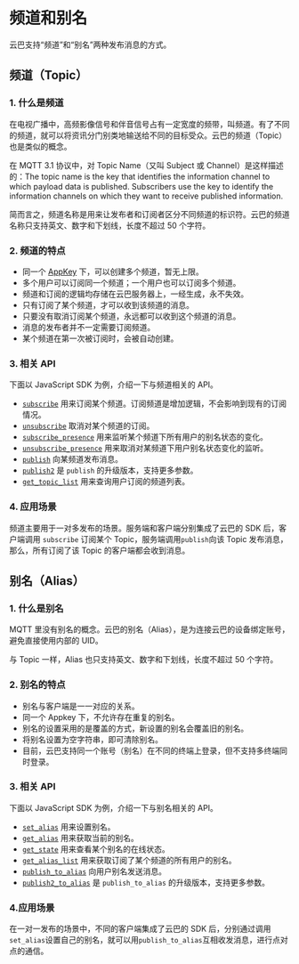 # 频道和别名

云巴支持“频道”和“别名”两种发布消息的方式。


## 频道（Topic）

### 1. 什么是频道

在电视广播中，高频影像信号和伴音信号占有一定宽度的频带，叫频道。有了不同的频道，就可以将资讯分门别类地输送给不同的目标受众。云巴的频道（Topic）也是类似的概念。

在 MQTT 3.1 协议中，对 Topic Name（又叫 Subject 或 Channel）是这样描述的：The topic name is the key that identifies the information channel to which payload data is published. Subscribers use the key to identify the information channels on which they want to receive published information.

简而言之，频道名称是用来让发布者和订阅者区分不同频道的标识符。云巴的频道名称只支持英文、数字和下划线，长度不超过 50 个字符。


### 2. 频道的特点

* 同一个 [AppKey](https://github.com/yunba/kb/blob/master/AppKey.md) 下，可以创建多个频道，暂无上限。
* 多个用户可以订阅同一个频道；一个用户也可以订阅多个频道。
* 频道和订阅的逻辑均存储在云巴服务器上，一经生成，永不失效。
* 只有订阅了某个频道，才可以收到该频道的消息。
* 只要没有取消订阅某个频道，永远都可以收到这个频道的消息。
* 消息的发布者并不一定需要订阅频道。
* 某个频道在第一次被订阅时，会被自动创建。

### 3. 相关 API
下面以 JavaScript SDK 为例，介绍一下与频道相关的 API。

* [`subscribe`](http://yunba.io/docs2/Javascript_SDK/#subscribe) 用来订阅某个频道。订阅频道是增加逻辑，不会影响到现有的订阅情况。
* [`unsubscribe`](http://yunba.io/docs2/Javascript_SDK/#unsubscribe) 取消对某个频道的订阅。
* [`subscribe_presence`](http://yunba.io/docs2/Javascript_SDK/#subscribe_presence) 用来监听某个频道下所有用户的别名状态的变化。
* [`unsubscribe_presence`](http://yunba.io/docs2/Javascript_SDK/#unsubscribe_presence) 用来取消对某频道下用户别名状态变化的监听。
* [`publish`](http://yunba.io/docs2/Javascript_SDK/#publish) 向某频道发布消息。
* [`publish2`](http://yunba.io/docs2/Javascript_SDK/#publish2) 是 `publish` 的升级版本，支持更多参数。
* [`get_topic_list`](http://yunba.io/docs2/Javascript_SDK/#get_topic_list) 用来查询用户订阅的频道列表。

### 4. 应用场景
频道主要用于一对多发布的场景。服务端和客户端分别集成了云巴的 SDK 后，客户端调用 `subscribe` 订阅某个 Topic，服务端调用`publish`向该 Topic 发布消息，那么，所有订阅了该 Topic 的客户端都会收到消息。


## 别名（Alias）

### 1. 什么是别名

MQTT 里没有别名的概念。云巴的别名（Alias），是为连接云巴的设备绑定账号，避免直接使用内部的 UID。

与 Topic 一样，Alias 也只支持英文、数字和下划线，长度不超过 50 个字符。

### 2. 别名的特点
* 别名与客户端是一一对应的关系。
* 同一个 Appkey 下，不允许存在重复的别名。
* 别名的设置采用的是覆盖的方式，新设置的别名会覆盖旧的别名。
* 将别名设置为空字符串，即可清除别名。
* 目前，云巴支持同一个账号（别名）在不同的终端上登录，但不支持多终端同时登录。

### 3. 相关 API
下面以 JavaScript SDK 为例，介绍一下与别名相关的 API。

* [`set_alias`](http://yunba.io/docs2/Javascript_SDK/#set_alias) 用来设置别名。
* [`get_alias`](http://yunba.io/docs2/Javascript_SDK/#get_alias) 用来获取当前的别名。
* [`get_state`](http://yunba.io/docs2/Javascript_SDK/#get_state) 用来查看某个别名的在线状态。
* [`get_alias_list`](http://yunba.io/docs2/Javascript_SDK/#get_alias_list) 用来获取订阅了某个频道的所有用户的别名。
* [`publish_to_alias`](http://yunba.io/docs2/Javascript_SDK/#publish_to_alias) 向用户别名发送消息。
* [`publish2_to_alias`](http://yunba.io/docs2/Javascript_SDK/#publish2_to_alias) 是 `publish_to_alias` 的升级版本，支持更多参数。

### 4.应用场景
在一对一发布的场景中，不同的客户端集成了云巴的 SDK 后，分别通过调用`set_alias`设置自己的别名，就可以用`publish_to_alias`互相收发消息，进行点对点的通信。


